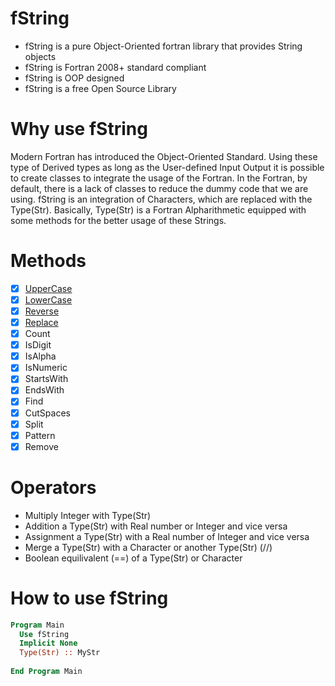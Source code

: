 
# fString




- fString is a pure Object-Oriented fortran library that provides String objects 
- fString is Fortran 2008+ standard compliant
- fString is OOP designed
- fString is a free Open Source Library 

# Why use fString

Modern Fortran has introduced the Object-Oriented Standard. Using these type of Derived types as long as the User-defined Input Output it is possible to create classes to integrate the usage of the Fortran. In the Fortran, by default, there is a lack of classes to reduce the dummy code that we are using. fString is an integration of Characters, which are replaced with the Type(Str). Basically, Type(Str) is a Fortran Alpharithmetic equipped with some methods for the better usage of these Strings.

# Methods 


+ [x] [UpperCase](https://github.com/dpettas/fString/wiki/UpperCase-LowerCase) 
+ [x] [LowerCase](https://github.com/dpettas/fString/wiki/UpperCase-LowerCase)
+ [x] [Reverse](https://github.com/dpettas/fString/wiki/Reverse)
+ [x] [Replace](https://github.com/dpettas/fString/wiki/Replace)
+ [x] Count
+ [x] IsDigit
+ [x] IsAlpha
+ [x] IsNumeric
+ [x] StartsWith
+ [x] EndsWith 
+ [x] Find
+ [x] CutSpaces
+ [x] Split
+ [x] Pattern
+ [x] Remove

# Operators
+ Multiply Integer with Type(Str)
+ Addition a Type(Str) with Real number or Integer and vice versa
+ Assignment a Type(Str) with a Real number of Integer and vice versa
+ Merge a Type(Str) with a Character or another Type(Str) (//)
+ Boolean equilivalent (==) of a Type(Str) or Character

# How to use fString

```fortran
Program Main 
  Use fString
  Implicit None 
  Type(Str) :: MyStr  
  
End Program Main 
```
